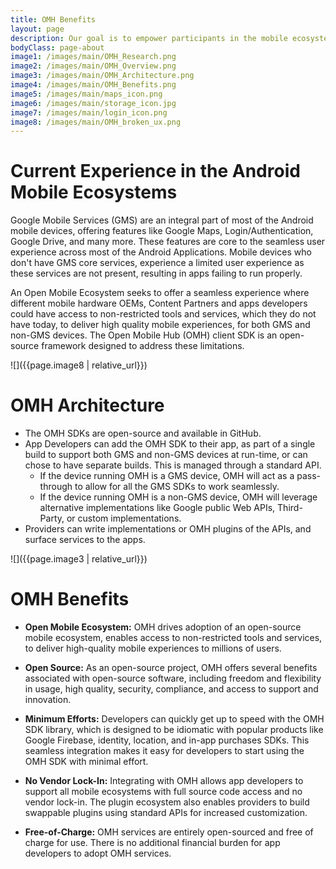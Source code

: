 ```yaml
---
title: OMH Benefits 
layout: page
description: Our goal is to empower participants in the mobile ecosystem, including app developers, SDK and API service providers, mobile hardware OEMs, and users. We aim to create an open and secure mobile ecosystem by offering a range of software tools and services that ensure high-quality mobile experiences for everyone involved.
bodyClass: page-about
image1: /images/main/OMH_Research.png
image2: /images/main/OMH_Overview.png
image3: /images/main/OMH_Architecture.png
image4: /images/main/OMH_Benefits.png
image5: /images/main/maps_icon.png
image6: /images/main/storage_icon.jpg
image7: /images/main/login_icon.png
image8: /images/main/OMH_broken_ux.png
---
```


# Current Experience in the Android Mobile Ecosystems

Google Mobile Services (GMS) are an integral part of most of the Android mobile devices, offering features like Google Maps, Login/Authentication, Google Drive, and many more. These features are core to the seamless user experience across most of the Android Applications.
Mobile devices who don't have GMS core services, experience a limited user experience as these services are not present, resulting in apps failing to run properly.

An Open Mobile Ecosystem seeks to offer a seamless experience where different mobile hardware OEMs, Content Partners and apps developers could have access to non-restricted tools and services, which they do not have today, to deliver high quality mobile experiences, for both GMS and non-GMS devices.
The Open Mobile Hub (OMH) client SDK is an open-source framework designed to address these limitations.

![]({{page.image8 | relative_url}})

<!--# Research Papers from Top Universities support an Open Mobile System in Anticompetitive Practices

![]({{page.image1 | relative_url}})
-->


# OMH Architecture

- The OMH SDKs are open-source and available in GitHub.
- App Developers can add the OMH SDK to their app, as part of a single build to support both GMS and non-GMS devices at run-time, or can chose to have separate builds. This is managed through a standard API.
  - If the device running OMH is a GMS device, OMH will act as a pass-through to allow for all the GMS SDKs to work seamlessly.
  - If the device running OMH is a non-GMS device, OMH will leverage alternative implementations like Google public Web APIs, Third-Party, or custom implementations.
- Providers can write implementations or OMH plugins of the APIs, and surface services to the apps.

![]({{page.image3 | relative_url}})

# OMH Benefits
<!--![]({{page.image4 | relative_url}})-->

- **Open Mobile Ecosystem:** OMH drives adoption of an open-source mobile ecosystem, enables access to non-restricted tools and services, to deliver high-quality mobile experiences to millions of users.

- **Open Source:** As an open-source project, OMH offers several benefits associated with open-source software, including freedom and flexibility in usage, high quality, security, compliance, and access to support and innovation.

- **Minimum Efforts:** Developers can quickly get up to speed with the OMH SDK library, which is designed to be idiomatic with popular products like Google Firebase, identity, location, and in-app purchases SDKs. This seamless integration makes it easy for developers to start using the OMH SDK with minimal effort.

- **No Vendor Lock-In:** Integrating with OMH allows app developers to support all mobile ecosystems with full source code access and no vendor lock-in. The plugin ecosystem also enables providers to build swappable plugins using standard APIs for increased customization.

- **Free-of-Charge:** OMH services are entirely open-sourced and free of charge for use. There is no additional financial burden for app developers to adopt OMH services.



<!--
# ADDITIONAL TEXT FORMATS TO KEEP AS SAMPLES - DELETE AS NEEDED

## Enhancing Qualitative Characteristics

### Verifiability

Verifiability implies consensus between the different knowledgeable and independent users of financial information. Such information must be supported by sufficient evidence to follow the principle of objectivity.

### Comparability

Comparability is the uniform application of accounting methods across entities in the same industry. The principle of consistency is under comparability. Consistency is the uniform application of accounting across points in time within an entity.

### Understandability

Understandability means that accounting reports should be expressed as clearly as possible and should be understood by those to whom the information is relevant.
Timeliness: Timeliness implies that financial information must be presented to the users before a decision is to be made.

---

## Statement of cash flows

The statement of cash flows considers the inputs and outputs in concrete cash within a stated period. The general template of a cash flow statement is as follows: Cash Inflow - Cash Outflow + Opening Balance = Closing Balance

| Cash Inflow | Outflow   | Opening Balance |
| ----------- | --------- | --------------- |
| _Monday_    | `Tuesday` | **Wednesday**   |
| 1           | 2         | 3               |

**Example 1:** in the beginning of September, Ellen started out with $5 in her bank account. During that same month, Ellen borrowed $20 from Tom. At the end of the month, Ellen bought a pair of shoes for $7. Ellen's cash flow statement for the month of September looks like this:

- Cash inflow: $20
- Cash outflow:$7
- Opening balance: $5
- Closing balance: $20 – $7 + $5 = $18

**Example 2:** in the beginning of June, WikiTables, a company that buys and resells tables, sold 2 tables. They'd originally bought the tables for $25 each, and sold them at a price of $50 per table. The first table was paid out in cash however the second one was bought in credit terms. WikiTables' cash flow statement for the month of June looks like this:

> **Important:** the cash flow statement only considers the exchange of actual cash, and ignores what the person in question owes or is owed.

## Statement of financial position (balance sheet)

The balance sheet is the financial statement showing a firm's assets, liabilities and equity (capital) at a set point in time, usually the end of the fiscal year reported on the accompanying income statement.

- **fixed assets**
  - property
  - building
  - equipment (such as factory machinery)
- **intangible assets**
  - copyrights
  - trademarks
  - patents
    - pending
    - international
- goodwill

Owner's equity, sometimes referred to as net assets, is represented differently depending on the type of business ownership. Business ownership can be in the form of a sole proprietorship, partnership, or a corporation. For a corporation, the owner's equity portion usually shows common stock, and retained earnings (earnings kept in the company). Retained earnings come from the retained earnings statement, prepared prior to the balance sheet.
-->

